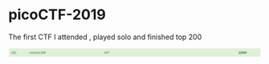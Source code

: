 # picoCTF-2019
The first CTF I attended , played solo and finished top 200 

![Screenshot](rank.png)

